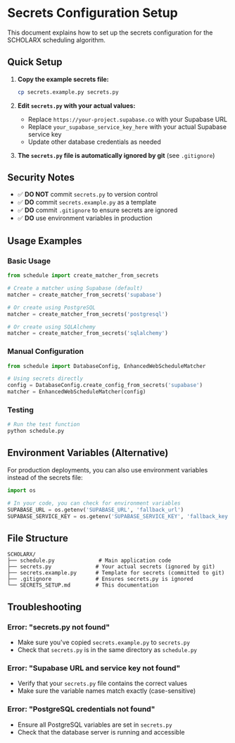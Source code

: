 # Secrets Configuration Setup

This document explains how to set up the secrets configuration for the SCHOLARX scheduling algorithm.

## Quick Setup

1. **Copy the example secrets file:**
   ```bash
   cp secrets.example.py secrets.py
   ```

2. **Edit `secrets.py` with your actual values:**
   - Replace `https://your-project.supabase.co` with your Supabase URL
   - Replace `your_supabase_service_key_here` with your actual Supabase service key
   - Update other database credentials as needed

3. **The `secrets.py` file is automatically ignored by git** (see `.gitignore`)

## Security Notes

- ✅ **DO NOT** commit `secrets.py` to version control
- ✅ **DO** commit `secrets.example.py` as a template
- ✅ **DO** commit `.gitignore` to ensure secrets are ignored
- ✅ **DO** use environment variables in production

## Usage Examples

### Basic Usage
```python
from schedule import create_matcher_from_secrets

# Create a matcher using Supabase (default)
matcher = create_matcher_from_secrets('supabase')

# Or create using PostgreSQL
matcher = create_matcher_from_secrets('postgresql')

# Or create using SQLAlchemy
matcher = create_matcher_from_secrets('sqlalchemy')
```

### Manual Configuration
```python
from schedule import DatabaseConfig, EnhancedWebScheduleMatcher

# Using secrets directly
config = DatabaseConfig.create_config_from_secrets('supabase')
matcher = EnhancedWebScheduleMatcher(config)
```

### Testing
```python
# Run the test function
python schedule.py
```

## Environment Variables (Alternative)

For production deployments, you can also use environment variables instead of the secrets file:

```python
import os

# In your code, you can check for environment variables
SUPABASE_URL = os.getenv('SUPABASE_URL', 'fallback_url')
SUPABASE_SERVICE_KEY = os.getenv('SUPABASE_SERVICE_KEY', 'fallback_key')
```

## File Structure

```
SCHOLARX/
├── schedule.py              # Main application code
├── secrets.py              # Your actual secrets (ignored by git)
├── secrets.example.py      # Template for secrets (committed to git)
├── .gitignore              # Ensures secrets.py is ignored
└── SECRETS_SETUP.md        # This documentation
```

## Troubleshooting

### Error: "secrets.py not found"
- Make sure you've copied `secrets.example.py` to `secrets.py`
- Check that `secrets.py` is in the same directory as `schedule.py`

### Error: "Supabase URL and service key not found"
- Verify that your `secrets.py` file contains the correct values
- Make sure the variable names match exactly (case-sensitive)

### Error: "PostgreSQL credentials not found"
- Ensure all PostgreSQL variables are set in `secrets.py`
- Check that the database server is running and accessible
